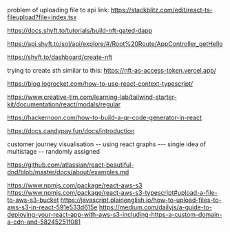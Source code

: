 

problem of uploading file to api link:
https://stackblitz.com/edit/react-ts-fileupload?file=index.tsx

https://docs.shyft.to/tutorials/build-nft-gated-dapp

https://api.shyft.to/sol/api/explore/#/Root%20Route/AppController_getHello


https://shyft.to/dashboard/create-nft

trying to create sth similar to this:
https://nft-as-access-token.vercel.app/


https://blog.logrocket.com/how-to-use-react-context-typescript/


https://www.creative-tim.com/learning-lab/tailwind-starter-kit/documentation/react/modals/regular

https://hackernoon.com/how-to-build-a-qr-code-generator-in-react




https://docs.candypay.fun/docs/introduction 

customer journey visualisation -- using react graphs --- 
single idea of multistage -- randomly assigned 


https://github.com/atlassian/react-beautiful-dnd/blob/master/docs/about/examples.md





https://www.npmjs.com/package/react-aws-s3
 https://www.npmjs.com/package/react-aws-s3-typescript#upload-a-file-to-aws-s3-bucket
 https://javascript.plainenglish.io/how-to-upload-files-to-aws-s3-in-react-591e533d615e
 https://medium.com/dailyjs/a-guide-to-deploying-your-react-app-with-aws-s3-including-https-a-custom-domain-a-cdn-and-58245251f081
